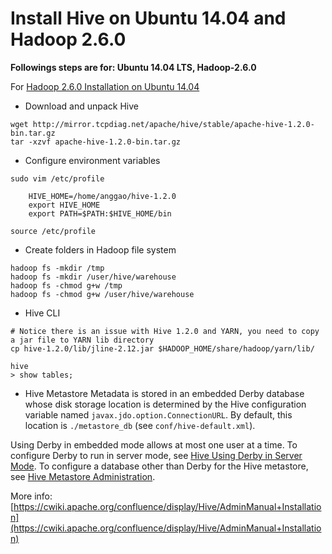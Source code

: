 # Install Hive on Ubuntu 14.04 and Hadoop 2.6.0


**Followings steps are for: Ubuntu 14.04 LTS, Hadoop-2.6.0**

For [Hadoop 2.6.0 Installation on Ubuntu 14.04](/posts/hadoop-setting-up-a-single-node-cluster/)

- Download and unpack Hive

```shell
wget http://mirror.tcpdiag.net/apache/hive/stable/apache-hive-1.2.0-bin.tar.gz
tar -xzvf apache-hive-1.2.0-bin.tar.gz
```

- Configure environment variables

```shell
sudo vim /etc/profile

    HIVE_HOME=/home/anggao/hive-1.2.0
    export HIVE_HOME
    export PATH=$PATH:$HIVE_HOME/bin

source /etc/profile
```

- Create folders in Hadoop file system

```shell
hadoop fs -mkdir /tmp
hadoop fs -mkdir /user/hive/warehouse
hadoop fs -chmod g+w /tmp
hadoop fs -chmod g+w /user/hive/warehouse
```

- Hive CLI

```shell
# Notice there is an issue with Hive 1.2.0 and YARN, you need to copy a jar file to YARN lib directory
cp hive-1.2.0/lib/jline-2.12.jar $HADOOP_HOME/share/hadoop/yarn/lib/

hive
> show tables;
```

- Hive Metastore Metadata is stored in an embedded Derby database whose disk storage location is determined by the Hive configuration variable named `javax.jdo.option.ConnectionURL`. By default, this location is `./metastore_db` (see `conf/hive-default.xml`).

Using Derby in embedded mode allows at most one user at a time. To configure Derby to run in server mode, see [Hive Using Derby in Server Mode](https://cwiki.apache.org/confluence/display/Hive/HiveDerbyServerMode). To configure a database other than Derby for the Hive metastore, see [Hive Metastore Administration](https://cwiki.apache.org/confluence/display/Hive/AdminManual+MetastoreAdmin).

More info: [https://cwiki.apache.org/confluence/display/Hive/AdminManual+Installation](https://cwiki.apache.org/confluence/display/Hive/AdminManual+Installation)

